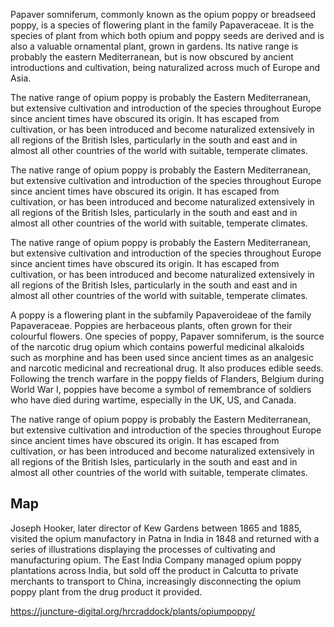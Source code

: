 <param ve-config
       title="Opium Poppy"
       author="Heather Craddock, Carol Chang and Alejandro Garay-Celeita"
       banner="https://upload.wikimedia.org/wikipedia/commons/8/84/Berninis_Apollo_och_Dafne_skapad_1622-25.jpg"
       layout="vertical">
       
Papaver somniferum, commonly known as the opium poppy or breadseed poppy, is a species of flowering plant in the family Papaveraceae. It is the species of plant from which both opium and poppy seeds are derived and is also a valuable ornamental plant, grown in gardens. Its native range is probably the eastern Mediterranean, but is now obscured by ancient introductions and cultivation, being naturalized across much of Europe and Asia.
       <param ve-image
    url="https://upload.wikimedia.org/wikipedia/commons/4/44/Albrecht_Meyer19.jpg"    
    label="opium poppy"
    description="image of poppy"
    license="public domain">
   
The native range of opium poppy is probably the Eastern Mediterranean, but extensive cultivation and introduction of the species throughout Europe since ancient times have obscured its origin. It has escaped from cultivation, or has been introduced and become naturalized extensively in all regions of the British Isles, particularly in the south and east and in almost all other countries of the world with suitable, temperate climates.
<param ve-map
       Title="Origin of Poppy Plant"
       zoom="6"
       center="37.88016179341846, 19.156731827963906">
      
The native range of opium poppy is probably the Eastern Mediterranean, but extensive cultivation and introduction of the species throughout Europe since ancient times have obscured its origin. It has escaped from cultivation, or has been introduced and become naturalized extensively in all regions of the British Isles, particularly in the south and east and in almost all other countries of the world with suitable, temperate climates.
<param ve-image
       url="https://www.biodiversitylibrary.org/pageImage/40601879"
       label="Matthioli"
       description="image from Senensis medici Commentarii in sex libros Pedacii Dioscoridis Anazarbei De medica materia"
       license="via BHL">
       
 The native range of opium poppy is probably the Eastern Mediterranean, but extensive cultivation and introduction of the species throughout Europe since ancient times have obscured its origin. It has escaped from cultivation, or has been introduced and become naturalized extensively in all regions of the British Isles, particularly in the south and east and in almost all other countries of the world with suitable, temperate climates.
<param ve-map
       
A poppy is a flowering plant in the subfamily Papaveroideae of the family Papaveraceae. Poppies are herbaceous plants, often grown for their colourful flowers. One species of poppy, Papaver somniferum, is the source of the narcotic drug opium which contains powerful medicinal alkaloids such as morphine and has been used since ancient times as an analgesic and narcotic medicinal and recreational drug. It also produces edible seeds. Following the trench warfare in the poppy fields of Flanders, Belgium during World War I, poppies have become a symbol of remembrance of soldiers who have died during wartime, especially in the UK, US, and Canada.
 <param ve-iframe
  src="https://books.google.com/books?id=XKtLDwAAQBAJ&lpg=PP1&pg=PP1&output=embed">
  
  The native range of opium poppy is probably the Eastern Mediterranean, but extensive cultivation and introduction of the species throughout Europe since ancient times have obscured its origin. It has escaped from cultivation, or has been introduced and become naturalized extensively in all regions of the British Isles, particularly in the south and east and in almost all other countries of the world with suitable, temperate climates.
<param ve-knightlab-timeline
              source="13IY4cYwEoTQJ8Q8fSUF405wptDGpcKk4df-_wG0Q7JY"
              timenav-position="bottom"
              hash-bookmark="false"
              initial-zoom="1"
              height="750">
              
## Map

Joseph Hooker, later director of Kew Gardens between 1865 and 1885, visited the opium manufactory in Patna in India in 1848 and returned with a series of illustrations displaying the processes of cultivating and manufacturing opium. The East India Company managed opium poppy plantations across India, but sold off the product in <span data-mouseover-map-flyto="22.73466141131803, 88.3571440124626, 10">Calcutta</span> to private merchants to transport to China, increasingly disconnecting the opium poppy plant from the drug product it provided.
<param ve-map center="25.599042067145163, 85.13514345584765" zoom="11" prefer-geojson>

https://juncture-digital.org/hrcraddock/plants/opiumpoppy/
